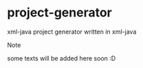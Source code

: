 # project-generator
xml-java project generator written in xml-java

> [!NOTE]
> some texts will be added here soon :D
